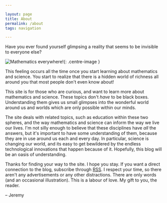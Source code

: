 ```yaml
---

layout: page
title: About
permalink: /about
tags: navigation

---
```


Have you ever found yourself glimpsing a reality that seems to be invisible to everyone else?

![Mathematics *everywhere*!](https://res.cloudinary.com/dh3hm8pb7/image/upload/c_scale,q_auto,w_600/v1531855231/MathematicsEverywhere.png){: .centre-image }

This feeling occurs all the time once you start learning about mathematics and science. You start to realize that there is a hidden world of richness all around you that most people don't even know about!

This site is for those who are curious, and want to learn more about mathematics and science. These topics don't *have* to be black boxes. Understanding them gives us small glimpses into the wonderful world around us and worlds which are only possible within our minds.

The site deals with related topics, such as education within these two spheres, and the way mathematics and science can inform the way we live our lives. I'm not silly enough to believe that these disciplines have *all* the answers, but it's important to have some understanding of them, because they are in use around us each and every day. In particular, science is changing our world, and its easy to get bewildered by the endless technological innovations that happen because of it. Hopefully, this blog will be an oasis of understanding.

Thanks for finding your way to the site. I hope you stay. If you want a direct connection to the blog, subscribe through [RSS](https://jeremycote.me/feed). I respect your time, so there aren't any advertisements or any other distractions. There are only words (and an occasional illustration). This is a labour of love. My gift to you, the reader.

&#8211; Jeremy
